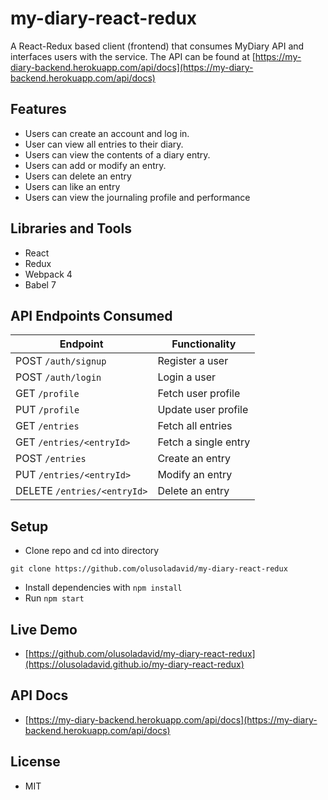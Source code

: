 # my-diary-react-redux

A React-Redux based client (frontend) that consumes MyDiary API and interfaces users with the service. The API can be found at [https://my-diary-backend.herokuapp.com/api/docs](https://my-diary-backend.herokuapp.com/api/docs)

## Features

- Users can create an account and log in.
- User can view all entries to their diary.
- Users can view the contents of a diary entry.
- Users can add or modify an entry.
- Users can delete an entry
- Users can like an entry
- Users can view the journaling profile and performance

## Libraries and Tools

- React
- Redux
- Webpack 4
- Babel 7


## API Endpoints Consumed

| Endpoint                    | Functionality        |
| --------------------------- | -------------------- |
| POST `/auth/signup`         | Register a user      |
| POST `/auth/login`          | Login a user         |
| GET `/profile`              | Fetch user profile   |
| PUT `/profile`              | Update user profile  |
| GET `/entries`              | Fetch all entries    |
| GET `/entries/<entryId>`    | Fetch a single entry |
| POST `/entries`             | Create an entry      |
| PUT `/entries/<entryId>`    | Modify an entry      |
| DELETE `/entries/<entryId>` | Delete an entry      |

## Setup

- Clone repo and cd into directory

```
git clone https://github.com/olusoladavid/my-diary-react-redux
```

- Install dependencies with `npm install`
- Run `npm start`

## Live Demo

- [https://github.com/olusoladavid/my-diary-react-redux](https://olusoladavid.github.io/my-diary-react-redux)

## API Docs

- [https://my-diary-backend.herokuapp.com/api/docs](https://my-diary-backend.herokuapp.com/api/docs)

## License

- MIT

